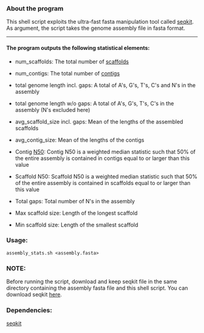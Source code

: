 ### About the program

This shell script exploits the ultra-fast fasta manipulation tool called [seqkit](http://www.biocodes.org/thread.php?id=15). As argument, the script takes the genome assembly file in fasta format.

--- 

#### The program outputs the following statistical elements:

- num_scaffolds: The total number of [scaffolds](http://genome.jgi.doe.gov/help/scaffolds.html)

- num_contigs: The total number of [contigs](https://en.wikipedia.org/wiki/Contig)

- total genome length incl. gaps: A total of A's, G's, T's, C's and N's in the assembly

- total genome length w/o gaps: A total of A's, G's, T's, C's in the assembly (N's excluded here)

- avg_scaffold_size incl. gaps: Mean of the lengths of the assembled scaffolds

- avg_contig_size: Mean of the lengths of the contigs

- Contig [N50](http://www.biocodes.org/thread.php?id=9): Contig N50 is a weighted median statistic such that 50% of the entire assembly is contained in contigs equal to or larger than this value

- Scaffold N50: Scaffold N50 is a weighted median statistic such that 50% of the entire assembly is contained in scaffolds equal to or larger than this value

- Total gaps: Total number of N's in the assembly

- Max scaffold size: Length of the longest scaffold

- Min scaffold size: Length of the smallest scaffold

### Usage:
`assembly_stats.sh <assembly.fasta>`

### NOTE:

Before running the script, download and keep seqkit file in the same directory containing the assembly fasta file and this shell script. You can download seqkit [here](https://github.com/shenwei356/seqkit/releases).

### Dependencies:
[seqkit](https://github.com/shenwei356/seqkit)
